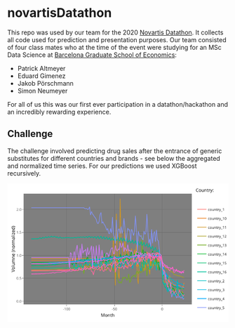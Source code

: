 # novartisDatathon

This repo was used by our team for the 2020 [Novartis Datathon](https://godatathon.com/). It collects all code used for prediction and presentation purposes. Our team consisted of four class mates who at the time of the event were studying for an MSc Data Science at [Barcelona Graduate School of Economics](https://www.barcelonagse.eu/study/masters-programs/data-science-methodology):

- Patrick Altmeyer
- Eduard Gimenez
- Jakob Pörschmann
- Simon Neumeyer

For all of us this was our first ever participation in a datathon/hackathon and an incredibly rewarding experience. 

## Challenge

The challenge involved predicting drug sales after the entrance of generic substitutes for different countries and brands - see below the aggregated and normalized time series. For our predictions we used XGBoost recursively. 

![Drug sales](www/ts.png)

